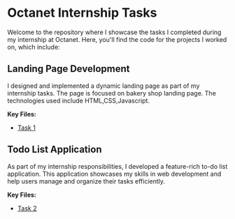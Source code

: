 # Octanet Internship Tasks

Welcome to the repository where I showcase the tasks I completed during my internship at Octanet. Here, you'll find the code 
for the projects I worked on, which include:

## Landing Page Development
I designed and implemented a dynamic landing page as part of my internship tasks. The page is focused on bakery shop landing page. The technologies used include HTML,CSS,Javascript.

**Key Files:**
- [Task 1](https://github.com/PoorniVas/Octanet_December/tree/main/Task%201)
  
## Todo List Application
As part of my internship responsibilities, I developed a feature-rich to-do list application. This application showcases my skills in web development and help users manage and
organize their tasks efficiently.

**Key Files:**
- [Task 2](https://github.com/PoorniVas/Octanet_December/tree/main/Task2)
  
